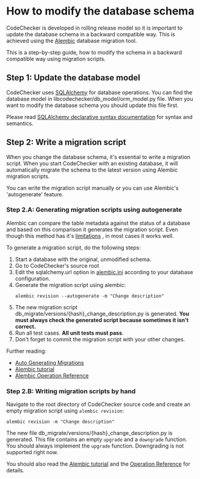 # How to modify the database schema

CodeChecker is developed in rolling release model so it is important to update
the database schema in a backward compatible way. This is achieved using the
[Alembic](http://alembic.readthedocs.org/en/latest/index.html) database
migration tool.

This is a step-by-step guide, how to modify the schema in a backward compatible
way using migration scripts.

## Step 1: Update the database model

CodeChecker uses [SQLAlchemy](http://www.sqlalchemy.org/) for database
operations. You can find the database model in libcodechecker/db_model/orm_model.py file. When
you want to modify the database schema you should update this file first.

Please read [SQLAlchemy declarative syntax documentation](http://docs.sqlalchemy.org/en/latest/orm/extensions/declarative/)
for syntax and semantics.

## Step 2: Write a migration script

When you change the database schema, it's essential to write a migration script.
When you start CodeChecker with an existing database, it will automatically
migrate the schema to the latest version using Alembic migration scripts.

You can write the migration script manually or you can use Alembic's
'autogenerate' feature.

### Step 2.A: Generating migration scripts using autogenerate

Alembic can compare the table metadata against the status of a database and
based on this comparison it generates the migration script. Even though this
method has it's [limitations](
http://alembic.readthedocs.org/en/latest/autogenerate.html#what-does-autogenerate-detect-and-what-does-it-not-detect)
, in most cases it works well.

To generate a migration script, do the following steps:
1. Start a database with the original, unmodified schema.
2. Go to CodeChecker's source root
3. Edit the sqlalchemy.url option in [alembic.ini](
   http://alembic.readthedocs.org/en/latest/tutorial.html#editing-the-ini-file)
   according to your database configuration.
4. Generate the migration script using alembic:
   ```
   alembic revision --autogenerate -m "Change description"
   ```
5. The new migration script db_migrate/versions/{hash}_change_description.py is
   generated. **You must always check the generated script because sometimes it
   isn't correct.**
6. Run all test cases. **All unit tests must pass**.
7. Don't forget to commit the migration script with your other changes.

Further reading:
- [Auto Generating Migrations](http://alembic.readthedocs.org/en/latest/autogenerate.html)
- [Alembic tutorial](http://alembic.readthedocs.org/en/latest/tutorial.html)
- [Alembic Operation Reference](http://alembic.readthedocs.org/en/latest/ops.html)

### Step 2.B: Writing migration scripts by hand

Navigate to the root directory of CodeChecker source code and create an empty
migration script using `alembic revision`:

```
alembic revision -m "Change description"
```

The new file db_migrate/versions/{hash}_change_description.py is generated. This
file contains an empty `upgrade` and a `downgrade` function. You should always
implement the `upgrade` function. Downgrading is not supported right now.

You should also read the [Alembic tutorial](http://alembic.readthedocs.org/en/latest/tutorial.html#create-a-migration-script)
and the [Operation Reference](http://alembic.readthedocs.org/en/latest/ops.html)
for details.

